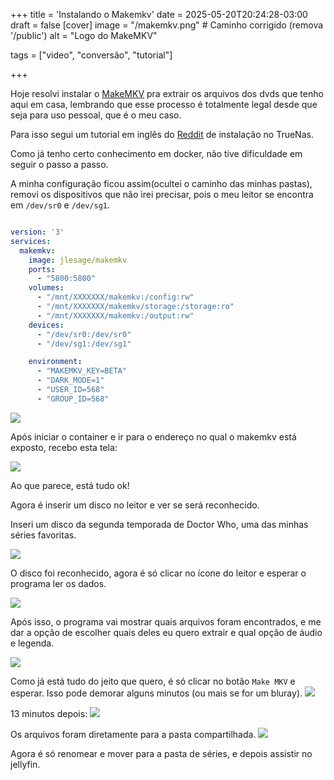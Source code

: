 +++
title = 'Instalando o Makemkv'
date = 2025-05-20T20:24:28-03:00
draft = false
[cover]
  image = "/makemkv.png"  # Caminho corrigido (remova '/public')
  alt = "Logo do MakeMKV"

tags = ["video", "conversão", "tutorial"]

+++

Hoje resolvi instalar o [MakeMKV](https://www.makemkv.com/) pra extrair os arquivos dos dvds que tenho aqui em casa, lembrando que esse processo é totalmente legal desde que seja para uso pessoal, que é o meu caso.

Para isso segui um tutorial em inglês do [Reddit](https://www.reddit.com/r/truenas/comments/1hlrtvp/guide_for_makemkv_installation_on_truenas_scale/) de instalação no TrueNas.

Como já tenho certo conhecimento em docker, não tive dificuldade em seguir o passo a passo.

A minha configuração ficou assim(ocultei o caminho das minhas pastas), removi os dispositivos que não irei precisar, pois o meu leitor se encontra em `/dev/sr0` e `/dev/sg1`.

```yaml

version: '3'
services:
  makemkv:
    image: jlesage/makemkv
    ports:
      - "5800:5800"
    volumes:
      - "/mnt/XXXXXXX/makemkv:/config:rw"
      - "/mnt/XXXXXXX/makemkv/storage:/storage:ro"
      - "/mnt/XXXXXXX/makemkv:/output:rw"
    devices:
      - "/dev/sr0:/dev/sr0"
      - "/dev/sg1:/dev/sg1"

    environment:
      - "MAKEMKV_KEY=BETA"
      - "DARK_MODE=1"
      - "USER_ID=568"
      - "GROUP_ID=568"

```

![](/1.png)

Após iniciar o container e ir para o endereço no qual o makemkv está exposto, recebo esta tela:

![](/2.png)

Ao que parece, está tudo ok!

Agora é inserir um disco no leitor e ver se será reconhecido.

Inseri um disco da segunda temporada de Doctor Who, uma das minhas séries favoritas.

![](/3.png)

O disco foi reconhecido, agora é só clicar no ícone do leitor e esperar o programa ler os dados.

![](/4.png)

Após isso, o programa vai mostrar quais arquivos foram encontrados, e me dar a opção de escolher quais deles eu quero extrair e qual opção de áudio e legenda.

![](/5.png)

Como já está tudo do jeito que quero, é só clicar no botão `Make MKV` e esperar. Isso pode demorar alguns minutos (ou mais  se for um bluray).
![](/6.png)

13 minutos depois:
![](/7.png)

Os arquivos foram diretamente para a pasta compartilhada.
![](/8.png)

Agora é só renomear e mover para a pasta de séries, e depois assistir no jellyfin.

